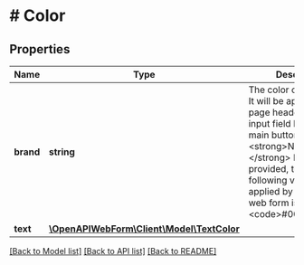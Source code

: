 # # Color

## Properties

Name | Type | Description | Notes
------------ | ------------- | ------------- | -------------
**brand** | **string** | The color of your brand. It will be applied to main page header/footer, input field borders and main button.&lt;br/&gt;&lt;strong&gt;NOTE:&lt;/strong&gt; If no value is provided, then the following value will be applied by default when web form is opened: &lt;code&gt;#00ADDF&lt;/code | [optional]
**text** | [**\OpenAPIWebForm\Client\Model\TextColor**](TextColor.md) |  | [optional]

[[Back to Model list]](../../README.md#models) [[Back to API list]](../../README.md#endpoints) [[Back to README]](../../README.md)
